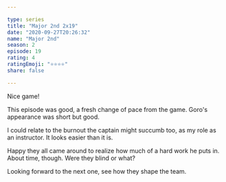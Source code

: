 ```yaml
---

type: series
title: "Major 2nd 2x19"
date: "2020-09-27T20:26:32"
name: "Major 2nd"
season: 2
episode: 19
rating: 4
ratingEmoji: "⭐️⭐️⭐️⭐️"
share: false

---
```


Nice game!

This episode was good, a fresh change of pace from the game. Goro's appearance was short but good.

I could relate to the burnout the captain might succumb too, as my role as an instructor. It looks easier than it is.

Happy they all came around to realize how much of a hard work he puts in. About time, though. Were they blind or what?

Looking forward to the next one, see how they shape the team.
